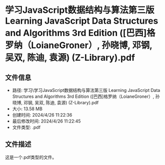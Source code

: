﻿# 学习JavaScript数据结构与算法第三版 Learning JavaScript Data Structures and Algorithms 3rd Edition ([巴西]格罗纳（LoianeGroner）, 孙晓博, 邓钢, 吴双, 陈迪, 袁源) (Z-Library).pdf

## 文件信息
- 路径: 学习\学习JavaScript数据结构与算法第三版 Learning JavaScript Data Structures and Algorithms 3rd Edition ([巴西]格罗纳（LoianeGroner）, 孙晓博, 邓钢, 吴双, 陈迪, 袁源) (Z-Library).pdf
- 大小: 13.58 MB
- 创建时间: 2024/4/26 11:22:36
- 最后修改时间: 2024/4/26 11:22:45
- 文件类型: .pdf

## 文件描述
这是一个.pdf类型的文件。

